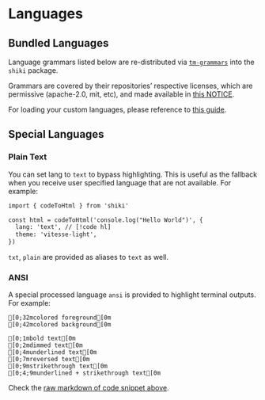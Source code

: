 # Languages

## Bundled Languages

Language grammars listed below are re-distributed via [`tm-grammars`](https://github.com/shikijs/textmate-grammars-themes/tree/main/packages/tm-grammars) into the `shiki` package.

<LanguagesList />

Grammars are covered by their repositories’ respective licenses, which are permissive (apache-2.0, mit, etc), and made available in [this NOTICE](https://github.com/shikijs/textmate-grammars-themes/blob/main/packages/tm-grammars/NOTICE).

For loading your custom languages, please reference to [this guide](/guide/load-lang).

## Special Languages

### Plain Text

You can set lang to `text` to bypass highlighting. This is useful as the fallback when you receive user specified language that are not available. For example:

```txt
import { codeToHtml } from 'shiki'

const html = codeToHtml('console.log("Hello World")', {
  lang: 'text', // [!code hl]
  theme: 'vitesse-light',
})
```

`txt`, `plain` are provided as aliases to `text` as well.

### ANSI

A special processed language `ansi` is provided to highlight terminal outputs. For example:

```ansi
[0;32mcolored foreground[0m
[0;42mcolored background[0m

[0;1mbold text[0m
[0;2mdimmed text[0m
[0;4munderlined text[0m
[0;7mreversed text[0m
[0;9mstrikethrough text[0m
[0;4;9munderlined + strikethrough text[0m
```

Check the [raw markdown of code snippet above](https://github.com/shikijs/shiki/blob/main/docs/languages.md?plain=1#L35).
